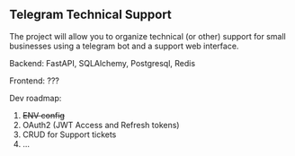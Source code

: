 ## Telegram Technical Support

The project will allow you to organize technical (or other) 
support for small businesses using a telegram bot and a support 
web interface.

Backend: FastAPI, SQLAlchemy, Postgresql, Redis

Frontend: ???

Dev roadmap:
1. ~~ENV config~~
2. OAuth2 (JWT Access and Refresh tokens)
3. CRUD for Support tickets
4. ...
